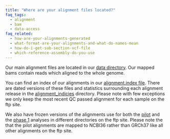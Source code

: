 ```yaml
---
title: "Where are your alignment files located?"
faq_tags:
  - alignment
  - bam
  - data-access
faq_related:
  - how-are-your-alignments-generated
  - what-format-are-your-alignments-and-what-do-names-mean
  - how-do-i-get-sub-section-vcf-file
  - which-reference-assembly-do-you-use
---
```

                    
Our main alignment files are located in our [data directory](ftp://ftp.1000genomes.ebi.ac.uk/vol1/ftp/data/). Our mapped bams contain reads which aligned to the whole genome.

You can find an index of our alignments in our [alignment.index file](ftp://ftp.1000genomes.ebi.ac.uk/vol1/ftp/alignment.index). There are dated versions of these files and statistics surrounding each alignment release in the [alignment_indicies](ftp://ftp.1000genomes.ebi.ac.uk/vol1/ftp/alignment_indices/) directory. Please note with few exceptions we only keep the most recent QC passed alignment for each sample on the ftp site.

We also have frozen versions of the alignments use for both the [pilot](ftp://ftp.1000genomes.ebi.ac.uk/vol1/ftp/pilot_data/) and the [phase 1](ftp://ftp.1000genomes.ebi.ac.uk/vol1/ftp/phase1/) analyses in different directories on the ftp site. Please note the that the pilot alignments are mapped to NCBI36 rather than GRCh37 like all other alignments on the ftp site.
